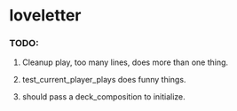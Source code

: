 loveletter
==========

### TODO:

1. Cleanup play, too many lines, does more than one thing.

2. test_current_player_plays does funny things.

3. should pass a deck_composition to initialize.
